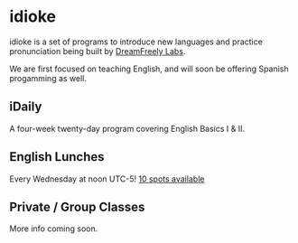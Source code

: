 # idioke

idioke is a set of programs to introduce new languages and practice pronunciation being built by [DreamFreely Labs](//www.dreamfreely.org).

We are first focused on teaching English, and will soon be offering Spanish progamming as well.

## iDaily
A four-week twenty-day program covering English Basics I & II.

## English Lunches
Every Wednesday at noon UTC-5! [10 spots available](https://calendly.com/dreamfreely/english-lunches)

## Private / Group Classes
More info coming soon.
